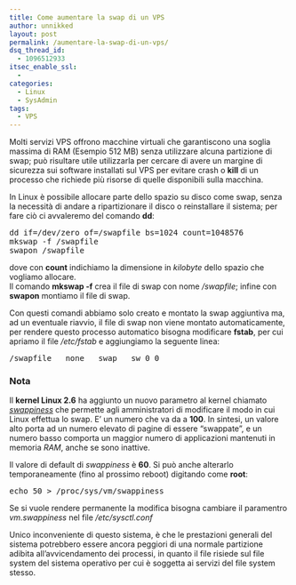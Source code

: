 ```yaml
---
title: Come aumentare la swap di un VPS
author: unnikked
layout: post
permalink: /aumentare-la-swap-di-un-vps/
dsq_thread_id:
  - 1096512933
itsec_enable_ssl:
  - 
categories:
  - Linux
  - SysAdmin
tags:
  - VPS
---
```


Molti servizi VPS offrono macchine virtuali che garantiscono una soglia massima di RAM (Esempio 512 MB) senza utilizzare alcuna partizione di swap; può risultare utile utilizzarla per cercare di avere un margine di sicurezza sui software installati sul VPS per evitare crash o **kill** di un processo che richiede più risorse di quelle disponibili sulla macchina.

In Linux è possibile allocare parte dello spazio su disco come swap, senza la necessità di andare a ripartizionare il disco o reinstallare il sistema; per fare ciò ci avvaleremo del comando **dd**:

<pre class="lang:sh decode:true">dd if=/dev/zero of=/swapfile bs=1024 count=1048576
mkswap -f /swapfile 
swapon /swapfile</pre>

dove con **count** indichiamo la dimensione in *kilobyte* dello spazio che vogliamo allocare.  
Il comando **mkswap -f** crea il file di swap con nome */swapfile*; infine con **swapon** montiamo il file di swap.

Con questi comandi abbiamo solo creato e montato la swap aggiuntiva ma, ad un eventuale riavvio, il file di swap non viene montato automaticamente, per rendere questo processo automatico bisogna modificare **fstab**, per cui apriamo il file */etc/fstab* e aggiungiamo la seguente linea:

<pre class="lang:default decode:true">/swapfile   none   swap   sw 0 0</pre>

### Nota
Il <strong>kernel Linux 2.6</strong> ha aggiunto un nuovo parametro al kernel chiamato <em><a href="http://en.wikipedia.org/wiki/Swappiness" target="_blank">swappiness</a></em> che permette agli amministratori di modificare il modo in cui Linux effettua lo swap. E&#8217; un numero che va da <strong></strong> a <strong>100</strong>. In sintesi, un valore alto porta ad un numero elevato di pagine di essere &#8220;swappate&#8221;, e un numero basso comporta un maggior numero di applicazioni mantenuti in memoria <em>RAM</em>, anche se sono inattive.</p> 
      
Il valore di default di <em>swappiness</em> è <strong>60</strong>. Si può anche alterarlo temporaneamente (fino al prossimo reboot) digitando come <strong>root</strong>:
      
<pre class="lang:default decode:true">echo 50 &gt; /proc/sys/vm/swappiness</pre>

Se si vuole rendere permanente la modifica bisogna cambiare il paramentro <em>vm.swappiness</em> nel file <em>/etc/sysctl.conf</em></div></div></div> 

Unico inconveniente di questo sistema, è che le prestazioni generali del sistema potrebbero essere ancora peggiori di una normale partizione adibita all&#8217;avvicendamento dei processi, in quanto il file risiede sul file system del sistema operativo per cui è soggetta ai servizi del file system stesso.